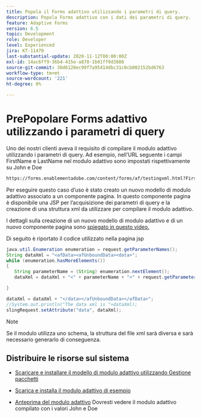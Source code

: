 ```yaml
---
title: Popola il Forms adattivo utilizzando i parametri di query.
description: Popola Forms adattivo con i dati dei parametri di query.
feature: Adaptive Forms
version: 6.5
topic: Development
role: Developer
level: Experienced
jira: KT-11470
last-substantial-update: 2020-11-12T00:00:00Z
exl-id: 14ac6ff9-36b4-415e-a878-1b01ff9d3888
source-git-commit: 30d6120ec99f7a95414dbc31c0cb002152bd6763
workflow-type: tm+mt
source-wordcount: '221'
ht-degree: 0%

---
```


# PrePopolare Forms adattivo utilizzando i parametri di query

Uno dei nostri clienti aveva il requisito di compilare il modulo adattivo utilizzando i parametri di query. Ad esempio, nell’URL seguente i campi FirstName e LastName nel modulo adattivo sono impostati rispettivamente su John e Doe

```html
https://forms.enablementadobe.com/content/forms/af/testingxml.html?FirstName=John&LastName=Doe
```

Per eseguire questo caso d’uso è stato creato un nuovo modello di modulo adattivo associato a un componente pagina. In questo componente pagina è disponibile una JSP per l’acquisizione dei parametri di query e la creazione di una struttura xml da utilizzare per compilare il modulo adattivo.

I dettagli sulla creazione di un nuovo modello di modulo adattivo e di un nuovo componente pagina sono [spiegato in questo video.](https://experienceleague.adobe.com/docs/experience-manager-learn/forms/storing-and-retrieving-form-data/part5.html?lang=en)

Di seguito è riportato il codice utilizzato nella pagina jsp

```java
java.util.Enumeration enumeration = request.getParameterNames();
String dataXml = "<afData><afUnboundData><data>";
while (enumeration.hasMoreElements())
{
   String parameterName = (String) enumeration.nextElement();
   dataXml = dataXml + "<" + parameterName + ">" + request.getParameter(parameterName) + "</" + parameterName + ">";

}

dataXml = dataXml + "</data></afUnboundData></afData>";
//System.out.println("The data xml is "+dataXml);
slingRequest.setAttribute("data", dataXml);
```

>[!NOTE]
>
>Se il modulo utilizza uno schema, la struttura del file xml sarà diversa e sarà necessario generarlo di conseguenza.


## Distribuire le risorse sul sistema

* [Scaricare e installare il modello di modulo adattivo utilizzando Gestione pacchetti](assets/populate-with-xml.zip)
* [Scarica e installa il modulo adattivo di esempio](assets/populate-af-with-query-paramters-form.zip)

* [Anteprima del modulo adattivo](http://localhost:4502/content/dam/formsanddocuments/testingxml/jcr:content?wcmmode=disabled&amp;FirstName=John&amp;LastName=Doe)
Dovresti vedere il modulo adattivo compilato con i valori John e Doe
